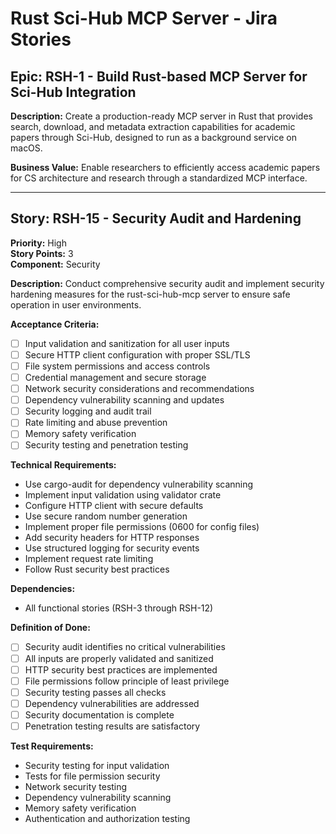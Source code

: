 # Rust Sci-Hub MCP Server - Jira Stories

## Epic: RSH-1 - Build Rust-based MCP Server for Sci-Hub Integration

**Description:** Create a production-ready MCP server in Rust that provides search, download, and metadata extraction capabilities for academic papers through Sci-Hub, designed to run as a background service on macOS.

**Business Value:** Enable researchers to efficiently access academic papers for CS architecture and research through a standardized MCP interface.

---












## Story: RSH-15 - Security Audit and Hardening

**Priority:** High  
**Story Points:** 3  
**Component:** Security  

**Description:**
Conduct comprehensive security audit and implement security hardening measures for the rust-sci-hub-mcp server to ensure safe operation in user environments.

**Acceptance Criteria:**
- [ ] Input validation and sanitization for all user inputs
- [ ] Secure HTTP client configuration with proper SSL/TLS
- [ ] File system permissions and access controls
- [ ] Credential management and secure storage
- [ ] Network security considerations and recommendations
- [ ] Dependency vulnerability scanning and updates
- [ ] Security logging and audit trail
- [ ] Rate limiting and abuse prevention
- [ ] Memory safety verification
- [ ] Security testing and penetration testing

**Technical Requirements:**
- Use cargo-audit for dependency vulnerability scanning
- Implement input validation using validator crate
- Configure HTTP client with secure defaults
- Use secure random number generation
- Implement proper file permissions (0600 for config files)
- Add security headers for HTTP responses
- Use structured logging for security events
- Implement request rate limiting
- Follow Rust security best practices

**Dependencies:**
- All functional stories (RSH-3 through RSH-12)

**Definition of Done:**
- [ ] Security audit identifies no critical vulnerabilities
- [ ] All inputs are properly validated and sanitized
- [ ] HTTP security best practices are implemented
- [ ] File permissions follow principle of least privilege
- [ ] Security testing passes all checks
- [ ] Dependency vulnerabilities are addressed
- [ ] Security documentation is complete
- [ ] Penetration testing results are satisfactory

**Test Requirements:**
- Security testing for input validation
- Tests for file permission security
- Network security testing
- Dependency vulnerability scanning
- Memory safety verification
- Authentication and authorization testing